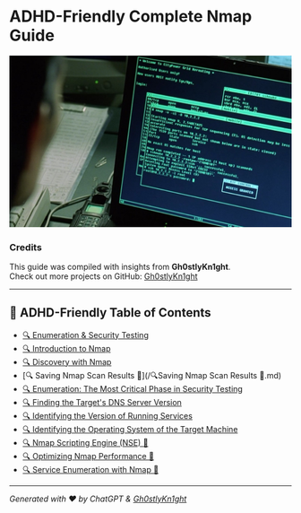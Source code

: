 
# ADHD-Friendly Complete Nmap Guide

<img title="a title" alt="Alt text" src="https://github.com/Gh0stlyKn1ght/ADHD-Friendly-security/blob/93eb2f344973599d48af85a73a80fb2304c8b5a5/ASSETS/trinity-nmapscreen-hd-crop-1200x728-1669528433.jpg">

### Credits
This guide was compiled with insights from **Gh0stlyKn1ght**.  
Check out more projects on GitHub: [Gh0stlyKn1ght](https://github.com/Gh0stlyKn1ght)

---

## 🚀 ADHD-Friendly Table of Contents

- [🔍 Enumeration & Security Testing](https://github.com/Gh0stlyKn1ght/ADHD-Friendly-security/blob/main/ADHD-Friendly%20Complete%20Nmap%20Guide/%F0%9F%94%8D%20Enumeration%20%26%20Security%20Testing%20(ADHD-Friendly%20TOC).md)
- [🔍 Introduction to Nmap](https://github.com/Gh0stlyKn1ght/ADHD-Friendly-security/blob/main/ADHD-Friendly%20Complete%20Nmap%20Guide/%F0%9F%94%8D%20Introduction%20to%20Nmap.md)
- [🔍 Discovery with Nmap](https://github.com/Gh0stlyKn1ght/ADHD-Friendly-security/blob/main/ADHD-Friendly%20Complete%20Nmap%20Guide/%F0%9F%94%8D%20Discovery%20with%20Nmap.md)
- [🔍 Saving Nmap Scan Results 🚀](/🔍Saving Nmap Scan Results 🚀.md)
- [🔍 Enumeration: The Most Critical Phase in Security Testing](https://github.com/Gh0stlyKn1ght/ADHD-Friendly-security/blob/main/ADHD-Friendly%20Complete%20Nmap%20Guide/%F0%9F%94%8D%20Enumeration%20The%20Most%20Critical%20Phase%20in%20Security%20Testing%F0%9F%94%8D.md)
- [🔍 Finding the Target's DNS Server Version](https://github.com/Gh0stlyKn1ght/ADHD-Friendly-security/blob/main/ADHD-Friendly%20Complete%20Nmap%20Guide/%F0%9F%94%8D%20Finding%20the%20Target's%20DNS%20Server%20Version.md)
- [🔍 Identifying the Version of Running Services](https://github.com/Gh0stlyKn1ght/ADHD-Friendly-security/blob/main/ADHD-Friendly%20Complete%20Nmap%20Guide/%F0%9F%94%8D%20Identifying%20the%20Version%20of%20Running%20Services.md)
- [🔍 Identifying the Operating System of the Target Machine](https://github.com/Gh0stlyKn1ght/ADHD-Friendly-security/blob/82556b877a58a20a84cb84f113d5efa11c986ac7/ADHD-Friendly%20Complete%20Nmap%20Guide/%F0%9F%94%8D%20Identifying%20the%20Operating%20System%20of%20the%20Target%20Machine.md)
- [🔍 Nmap Scripting Engine (NSE) 🚀](#nmap-scripting-engine-nse-🚀)
- [🔍 Optimizing Nmap Performance 🚀](#optimizing-nmap-performance-🚀)
- [🔍 Service Enumeration with Nmap 🚀](#service-enumeration-with-nmap-🚀)

---
*Generated with ❤️ by ChatGPT & [Gh0stlyKn1ght](https://github.com/Gh0stlyKn1ght)*

